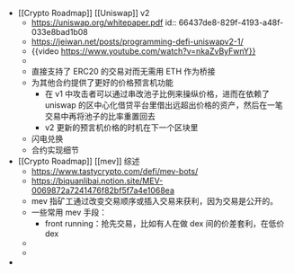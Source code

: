 - [[Crypto Roadmap]] [[Uniswap]] v2
	- https://uniswap.org/whitepaper.pdf
	  id:: 66437de8-829f-4193-a48f-033e8bad1b08
	- https://jeiwan.net/posts/programming-defi-uniswapv2-1/
	- {{video https://www.youtube.com/watch?v=nkaZvByFwnY}}
	-
	- 直接支持了 ERC20 的交易对而无需用 ETH 作为桥接
	- 为其他合约提供了更好的价格预言机功能
		- 在 v1 中攻击者可以通过串改池子比例来操纵价格，进而在依赖了 uniswap 的区中心化借贷平台里借出远超出价格的资产，然后在一笔交易中再将池子的比率重置回去
		- v2 更新的预言机价格的时机在下一个区块里
	- 闪电兑换
	- 合约实现细节
- [[Crypto Roadmap]] [[mev]] 综述
	- https://www.tastycrypto.com/defi/mev-bots/
	- https://biquanlibai.notion.site/MEV-0069872a7241476f82bf5f7a4e1068ea
	- mev 指矿工通过改变交易顺序或插入交易来获利，因为交易是公开的。
	- 一些常用 mev 手段：
		- front running：抢先交易，比如有人在做 dex 间的价差套利，在低价 dex
	-
	-
-